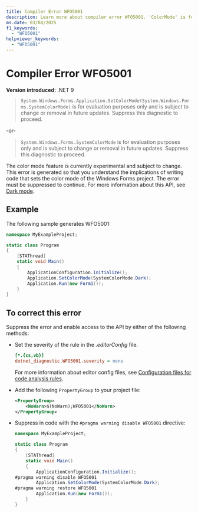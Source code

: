 ```yaml
---
title: Compiler Error WFO5001
description: Learn more about compiler error WFO5001. 'ColorMode' is for evaluation purposes only and subject to change.
ms.date: 03/04/2025
f1_keywords:
  - "WFO5001"
helpviewer_keywords:
  - "WFO5001"
---
```


# Compiler Error WFO5001

**Version introduced:** .NET 9

> `System.Windows.Forms.Application.SetColorMode(System.Windows.Forms.SystemColorMode)` is for evaluation purposes only and is subject to change or removal in future updates. Suppress this diagnostic to proceed.

-or-

> `System.Windows.Forms.SystemColorMode` is for evaluation purposes only and is subject to change or removal in future updates. Suppress this diagnostic to proceed.

The color mode feature is currently experimental and subject to change. This error is generated so that you understand the implications of writing code that sets the color mode of the Windows Forms project. The error must be suppressed to continue. For more information about this API, see [Dark mode](../whats-new/net90.md#dark-mode).

## Example

The following sample generates WFO5001:

```csharp
namespace MyExampleProject;

static class Program
{
    [STAThread]
    static void Main()
    {
        ApplicationConfiguration.Initialize();
        Application.SetColorMode(SystemColorMode.Dark);
        Application.Run(new Form1());
    }    
}
```

## To correct this error

Suppress the error and enable access to the API by either of the following methods:

- Set the severity of the rule in the _.editorConfig_ file.

  ```ini
  [*.{cs,vb}]
  dotnet_diagnostic.WFO5001.severity = none
  ```

  For more information about editor config files, see [Configuration files for code analysis rules](/dotnet/fundamentals/code-analysis/configuration-files).

- Add the following `PropertyGroup` to your project file:

  ```xml
  <PropertyGroup>
      <NoWarn>$(NoWarn);WFO5001</NoWarn>
  </PropertyGroup>
  ```

- Suppress in code with the `#pragma warning disable WFO5001` directive:

  ```csharp
  namespace MyExampleProject;
  
  static class Program
  {
      [STAThread]
      static void Main()
      {
          ApplicationConfiguration.Initialize();
  #pragma warning disable WFO5001
          Application.SetColorMode(SystemColorMode.Dark);
  #pragma warning restore WFO5001
          Application.Run(new Form1());
      }    
  }
  ```
